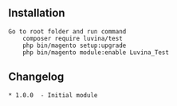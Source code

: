 ## Installation
    Go to root folder and run command
        composer require luvina/test
        php bin/magento setup:upgrade
        php bin/magento module:enable Luvina_Test
        
## Changelog
    * 1.0.0  - Initial module
